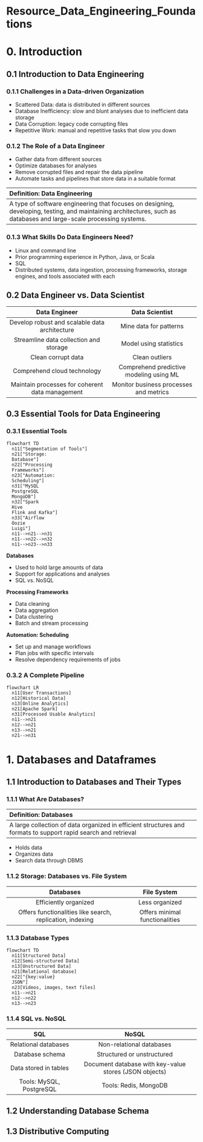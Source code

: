 # Resource_Data_Engineering_Foundations

# 0. Introduction
## 0.1 Introduction to Data Engineering
### 0.1.1 Challenges in a Data-driven Organization
- Scattered Data: data is distributed in different sources
- Database Inefficiency: slow and blunt analyses due to inefficient data storage
- Data Corruption: legacy code corrupting files
- Repetitive Work: manual and repetitive tasks that slow you down
### 0.1.2 The Role of a Data Engineer
- Gather data from different sources
- Optimize databases for analyses
- Remove corrupted files and repair the data pipeline
- Automate tasks and pipelines that store data in a suitable format

|**Definition:** Data Engineering|
|:--|
|A type of software engineering that focuses on designing, developing, testing, and maintaining architectures, such as databases and large-scale processing systems.|

### 0.1.3 What Skills Do Data Engineers Need?
- Linux and command line
- Prior programming experience in Python, Java, or Scala
- SQL
- Distributed systems, data ingestion, processing frameworks, storage engines, and tools associated with each

## 0.2 Data Engineer vs. Data Scientist
|Data Engineer|Data Scientist|
|:--:|:--:|
|Develop robust and scalable data architecture|Mine data for patterns|
|Streamline data collection and storage|Model using statistics|
|Clean corrupt data|Clean outliers|
|Comprehend cloud technology|Comprehend predictive modeling using ML|
|Maintain processes for coherent data management|Monitor business processes and metrics|

## 0.3 Essential Tools for Data Engineering
### 0.3.1 Essential Tools
```mermaid
flowchart TD
  n11["Segmentation of Tools"]
  n21["Storage:
  Database"]
  n22["Processing
  Frameworks"]
  n23["Automation:
  Scheduling"]
  n31["MySQL
  PostgreSQL
  MongoDB"]
  n32["Spark
  Hive
  Flink and Kafka"]
  n33["Airflow
  Oozie
  Luigi"]
  n11-->n21-->n31
  n11-->n22-->n32
  n11-->n23-->n33
```
**Databases**
- Used to hold large amounts of data
- Support for applications and analyses
- SQL vs. NoSQL

**Processing Frameworks**
- Data cleaning
- Data aggregation
- Data clustering
- Batch and stream processing

**Automation: Scheduling**
- Set up and manage workflows
- Plan jobs with specific intervals
- Resolve dependency requirements of jobs

### 0.3.2 A Complete Pipeline
```mermaid
flowchart LR
  n11[User Transactions]
  n12[Historical Data]
  n13[Online Analytics]
  n21[Apache Spark]
  n31[Processed Usable Analytics]
  n11-->n21
  n12-->n21
  n13-->n21
  n21-->n31
```
# 1. Databases and Dataframes
## 1.1 Introduction to Databases and Their Types
### 1.1.1 What Are Databases?
|**Definition:** Databases|
|:--|
|A large collection of data organized in efficient structures and formats to support rapid search and retrieval|
- Holds data
- Organizes data
- Search data through DBMS
### 1.1.2 Storage: Databases vs. File System
|Databases|File System|
|:--:|:--:|
|Efficiently organized|Less organized|
|Offers functionalities like search, replication, indexing|Offers minimal functionalities|
### 1.1.3 Database Types
```mermaid
flowchart TD
  n11[Structured Data]
  n12[Semi-structured Data]
  n13[Unstructured Data]
  n21[Relational database]
  n22["{key:value}
  JSON"]
  n23[Videos, images, text files]
  n11-->n21
  n12-->n22
  n13-->n23
```
### 1.1.4 SQL vs. NoSQL
|SQL|NoSQL|
|:--:|:--:|
|Relational databases|Non-relational databases|
|Database schema|Structured or unstructured|
|Data stored in tables|Document database with key-value stores (JSON objects)|
|Tools: MySQL, PostgreSQL|Tools: Redis, MongoDB|
## 1.2 Understanding Database Schema
## 1.3 Distributive Computing
